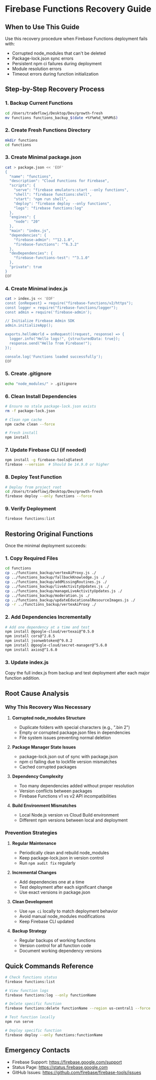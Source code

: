 # Firebase Functions Recovery Guide

## When to Use This Guide
Use this recovery procedure when Firebase Functions deployment fails with:
- Corrupted node_modules that can't be deleted
- Package-lock.json sync errors
- Persistent npm ci failures during deployment
- Module resolution errors
- Timeout errors during function initialization

## Step-by-Step Recovery Process

### 1. Backup Current Functions
```bash
cd /Users/tradeflowj/Desktop/Dev/growth-fresh
mv functions functions_backup_$(date +%Y%m%d_%H%M%S)
```

### 2. Create Fresh Functions Directory
```bash
mkdir functions
cd functions
```

### 3. Create Minimal package.json
```bash
cat > package.json << 'EOF'
{
  "name": "functions",
  "description": "Cloud Functions for Firebase",
  "scripts": {
    "serve": "firebase emulators:start --only functions",
    "shell": "firebase functions:shell",
    "start": "npm run shell",
    "deploy": "firebase deploy --only functions",
    "logs": "firebase functions:log"
  },
  "engines": {
    "node": "20"
  },
  "main": "index.js",
  "dependencies": {
    "firebase-admin": "^12.1.0",
    "firebase-functions": "^6.3.2"
  },
  "devDependencies": {
    "firebase-functions-test": "^3.1.0"
  },
  "private": true
}
EOF
```

### 4. Create Minimal index.js
```bash
cat > index.js << 'EOF'
const {onRequest} = require("firebase-functions/v2/https");
const logger = require("firebase-functions/logger");
const admin = require('firebase-admin');

// Initialize Firebase Admin SDK
admin.initializeApp();

exports.helloWorld = onRequest((request, response) => {
  logger.info("Hello logs!", {structuredData: true});
  response.send("Hello from Firebase!");
});

console.log('Functions loaded successfully');
EOF
```

### 5. Create .gitignore
```bash
echo "node_modules/" > .gitignore
```

### 6. Clean Install Dependencies
```bash
# Ensure no stale package-lock.json exists
rm -f package-lock.json

# Clean npm cache
npm cache clean --force

# Fresh install
npm install
```

### 7. Update Firebase CLI (if needed)
```bash
npm install -g firebase-tools@latest
firebase --version  # Should be 14.9.0 or higher
```

### 8. Deploy Test Function
```bash
# Deploy from project root
cd /Users/tradeflowj/Desktop/Dev/growth-fresh
firebase deploy --only functions --force
```

### 9. Verify Deployment
```bash
firebase functions:list
```

## Restoring Original Functions

Once the minimal deployment succeeds:

### 1. Copy Required Files
```bash
cd functions
cp ../functions_backup/vertexAiProxy.js ./
cp ../functions_backup/fallbackKnowledge.js ./
cp ../functions_backup/addMissingRoutines.js ./
cp ../functions_backup/liveActivityUpdates.js ./
cp ../functions_backup/manageLiveActivityUpdates.js ./
cp ../functions_backup/moderation.js ./
cp ../functions_backup/updateEducationalResourceImages.js ./
cp -r ../functions_backup/vertexAiProxy ./
```

### 2. Add Dependencies Incrementally
```bash
# Add one dependency at a time and test
npm install @google-cloud/vertexai@^0.5.0
npm install cors@^2.8.5
npm install jsonwebtoken@^9.0.2
npm install @google-cloud/secret-manager@^5.6.0
npm install axios@^1.6.0
```

### 3. Update index.js
Copy the full index.js from backup and test deployment after each major function addition.

## Root Cause Analysis

### Why This Recovery Was Necessary

1. **Corrupted node_modules Structure**
   - Duplicate folders with special characters (e.g., ".bin 2")
   - Empty or corrupted package.json files in dependencies
   - File system issues preventing normal deletion

2. **Package Manager State Issues**
   - package-lock.json out of sync with package.json
   - npm ci failing due to lockfile version mismatches
   - Cached corrupted packages

3. **Dependency Complexity**
   - Too many dependencies added without proper resolution
   - Version conflicts between packages
   - Firebase Functions v1 vs v2 API incompatibilities

4. **Build Environment Mismatches**
   - Local Node.js version vs Cloud Build environment
   - Different npm versions between local and deployment

### Prevention Strategies

1. **Regular Maintenance**
   - Periodically clean and rebuild node_modules
   - Keep package-lock.json in version control
   - Run `npm audit fix` regularly

2. **Incremental Changes**
   - Add dependencies one at a time
   - Test deployment after each significant change
   - Use exact versions in package.json

3. **Clean Development**
   - Use `npm ci` locally to match deployment behavior
   - Avoid manual node_modules modifications
   - Keep Firebase CLI updated

4. **Backup Strategy**
   - Regular backups of working functions
   - Version control for all function code
   - Document working dependency versions

## Quick Commands Reference

```bash
# Check functions status
firebase functions:list

# View function logs
firebase functions:log --only functionName

# Delete specific function
firebase functions:delete functionName --region us-central1 --force

# Test function locally
npm run serve

# Deploy specific function
firebase deploy --only functions:functionName
```

## Emergency Contacts
- Firebase Support: https://firebase.google.com/support
- Status Page: https://status.firebase.google.com
- GitHub Issues: https://github.com/firebase/firebase-tools/issues
